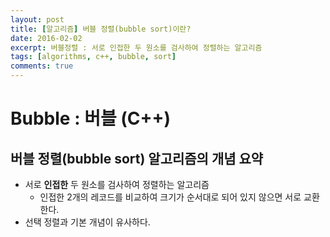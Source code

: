 ```yaml
---
layout: post
title: [알고리즘] 버블 정렬(bubble sort)이란?
date: 2016-02-02
excerpt: 버블정렬 : 서로 인접한 두 원소를 검사하여 정렬하는 알고리즘
tags: [algorithms, c++, bubble, sort]
comments: true
---
```


# Bubble : 버블 (C++)

## 버블 정렬(bubble sort) 알고리즘의 개념 요약
- 서로 **인접한** 두 원소를 검사하여 정렬하는 알고리즘
  - 인접한 2개의 레코드를 비교하여 크기가 순서대로 되어 있지 않으면 서로 교환한다.
- 선택 정렬과 기본 개념이 유사하다.

